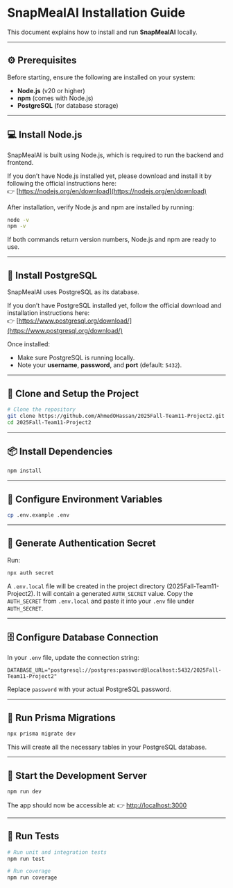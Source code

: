 # SnapMealAI Installation Guide

This document explains how to install and run **SnapMealAI** locally.

---

## ⚙️ Prerequisites

Before starting, ensure the following are installed on your system:
- **Node.js** (v20 or higher)
- **npm** (comes with Node.js)
- **PostgreSQL** (for database storage)

---

## 💻 Install Node.js

SnapMealAI is built using Node.js, which is required to run the backend and frontend.

If you don’t have Node.js installed yet, please download and install it by following the official instructions here:  
👉 [https://nodejs.org/en/download](https://nodejs.org/en/download)

After installation, verify Node.js and npm are installed by running:

```bash
node -v
npm -v
```

If both commands return version numbers, Node.js and npm are ready to use.

---

## 🐘 Install PostgreSQL

SnapMealAI uses PostgreSQL as its database.

If you don’t have PostgreSQL installed yet, follow the official download and installation instructions here:  
👉 [https://www.postgresql.org/download/](https://www.postgresql.org/download/)

Once installed:
- Make sure PostgreSQL is running locally.
- Note your **username**, **password**, and **port** (default: `5432`).

---

## 💾 Clone and Setup the Project

```bash
# Clone the repository
git clone https://github.com/AhmedOHassan/2025Fall-Team11-Project2.git
cd 2025Fall-Team11-Project2
```

---

## 📦 Install Dependencies

```bash
npm install
```

---

## 🔐 Configure Environment Variables

```bash
cp .env.example .env
```

---

## 🔑 Generate Authentication Secret

Run:
```bash
npx auth secret
```

A `.env.local` file will be created in the project directory (2025Fall-Team11-Project2). It will contain a generated `AUTH_SECRET` value. Copy the `AUTH_SECRET` from `.env.local` and paste it into your `.env` file under `AUTH_SECRET`.

---

## 🗄️ Configure Database Connection

In your `.env` file, update the connection string:
```env
DATABASE_URL="postgresql://postgres:password@localhost:5432/2025Fall-Team11-Project2"
```

Replace `password` with your actual PostgreSQL password.

---

## 🧱 Run Prisma Migrations

```bash
npx prisma migrate dev
```

This will create all the necessary tables in your PostgreSQL database.

---

## 🚀 Start the Development Server

```bash
npm run dev
```

The app should now be accessible at:
👉 [http://localhost:3000](http://localhost:3000)

---

## 🧪 Run Tests

```bash
# Run unit and integration tests
npm run test

# Run coverage
npm run coverage
```
